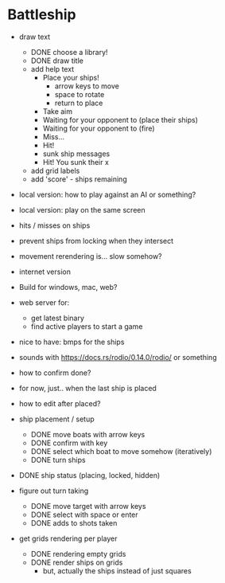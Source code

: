 # Battleship

- draw text
    - DONE choose a library!
    - DONE draw title
    - add help text
        - Place your ships!
          - arrow keys to move
          - space to rotate
          - return to place
        - Take aim
        - Waiting for your opponent to (place their ships)
        - Waiting for your opponent to (fire)
        - Miss...
        - Hit!
        - sunk ship messages
        - Hit! You sunk their x
    - add grid labels
    - add 'score' - ships remaining

- local version: how to play against an AI or something?
- local version: play on the same screen
- hits / misses on ships
- prevent ships from locking when they intersect
- movement rerendering is... slow somehow?
- internet version
- Build for windows, mac, web?
- web server for:
  - get latest binary
  - find active players to start a game
- nice to have: bmps for the ships
- sounds with https://docs.rs/rodio/0.14.0/rodio/ or something
- how to confirm done?
- for now, just.. when the last ship is placed
- how to edit after placed?

- ship placement / setup
  - DONE move boats with arrow keys
  - DONE confirm with key
  - DONE select which boat to move somehow (iteratively)
  - DONE turn ships
- DONE ship status (placing, locked, hidden)
- figure out turn taking
    - DONE move target with arrow keys
    - DONE select with space or enter
    - DONE adds to shots taken
- get grids rendering per player
    - DONE rendering empty grids
    - DONE render ships on grids
        - but, actually the ships instead of just squares
